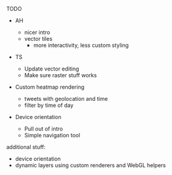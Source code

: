 
TODO

 * AH
   * nicer intro
   * vector tiles
     * more interactivity, less custom styling

 * TS
   * Update vector editing
   * Make sure raster stuff works

 * Custom heatmap rendering
   * tweets with geolocation and time
   * filter by time of day

 * Device orientation
   * Pull out of intro
   * Simple navigation tool

additional stuff:
 * device orientation
 * dynamic layers using custom renderers and WebGL helpers
